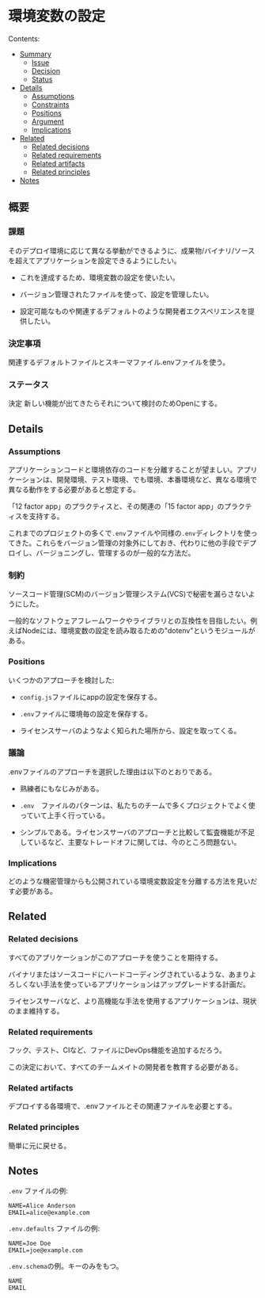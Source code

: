 # 環境変数の設定

Contents:

* [Summary](#summary)
  * [Issue](#issue)
  * [Decision](#decision)
  * [Status](#status)
* [Details](#details)
  * [Assumptions](#assumptions)
  * [Constraints](#constraints)
  * [Positions](#positions)
  * [Argument](#argument)
  * [Implications ](#implications)
* [Related](#related)
  * [Related decisions](#related-decisions)
  * [Related requirements](#related-requirements)
  * [Related artifacts](#related-artifacts)
  * [Related principles](#related-principles)
* [Notes](#notes)


## 概要


### 課題

そのデプロイ環境に応じて異なる挙動ができるように、成果物/バイナリ/ソースを超えてアプリケーションを設定できるようにしたい。

  * これを達成するため、環境変数の設定を使いたい。

  * バージョン管理されたファイルを使って、設定を管理したい。

  * 設定可能なものや関連するデフォルトのような開発者エクスペリエンスを提供したい。

### 決定事項

関連するデフォルトファイルとスキーマファイル.envファイルを使う。

### ステータス

決定
新しい機能が出てきたらそれについて検討のためOpenにする。

## Details


### Assumptions

アプリケーションコードと環境依存のコードを分離することが望ましい。アプリケーションは、開発環境、テスト環境、でも環境、本番環境など、異なる環境で異なる動作をする必要があると想定する。

「12 factor app」のプラクティスと、その関連の「15 factor app」のプラクティスを支持する。

これまでのプロジェクトの多くで`.env`ファイルや同様の`.env`ディレクトリを使ってきた。これらをバージョン管理の対象外にしておき、代わりに他の手段でデプロイし、バージョニングし、管理するのが一般的な方法だ。

### 制約

ソースコード管理(SCM)のバージョン管理システム(VCS)で秘密を漏らさないようにした。

一般的なソフトウェアフレームワークやライブラリとの互換性を目指したい。例えばNodeには、環境変数の設定を読み取るための"dotenv"というモジュールがある。

### Positions

いくつかのアプローチを検討した:

  * `config.js`ファイルにappの設定を保存する。

  * `.env`ファイルに環境毎の設定を保存する。

  * ライセンスサーバのようなよく知られた場所から、設定を取ってくる。

### 議論

.envファイルのアプローチを選択した理由は以下のとおりである。

  * 熟練者にもなじみがある。

  * `.env`　ファイルのパターンは、私たちのチームで多くプロジェクトでよく使っていて上手く行っている。

  * シンプルである。ライセンスサーバのアプローチと比較して監査機能が不足しているなど、主要なトレードオフに関しては、今のところ問題ない。


### Implications

どのような機密管理からも公開されている環境変数設定を分離する方法を見いだす必要がある。


## Related


### Related decisions

すべてのアプリケーションがこのアプローチを使うことを期待する。

バイナリまたはソースコードにハードコーディングされているような、あまりよろしくない手法を使っているアプリケーションはアップグレードする計画だ。

ライセンスサーバなど、より高機能な手法を使用するアプリケーションは、現状のまま維持する。


### Related requirements

フック、テスト、CIなど、ファイルにDevOps機能を追加するだろう。

この決定において、すべてのチームメイトの開発者を教育する必要がある。



### Related artifacts

デプロイする各環境で、.envファイルとその関連ファイルを必要とする。


### Related principles

簡単に元に戻せる。

## Notes


`.env` ファイルの例:

```env
NAME=Alice Anderson
EMAIL=alice@example.com
```

`.env.defaults` ファイルの例:

```env
NAME=Joe Doe
EMAIL=joe@example.com
```

`.env.schema`の例。キーのみをもつ。

```env
NAME
EMAIL
```
